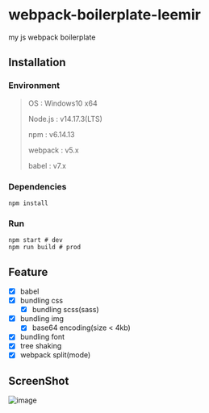 # webpack-boilerplate-leemir

my js webpack boilerplate

## Installation

### Environment

> OS : Windows10 x64
>
> Node.js : v14.17.3(LTS)
>
> npm : v6.14.13
>
> webpack : v5.x
>
> babel : v7.x

### Dependencies

```shell
npm install
```

### Run

```shell
npm start # dev
npm run build # prod
```

## Feature

- [x] babel
- [x] bundling css
  - [x] bundling scss(sass)
- [x] bundling img
  - [x] base64 encoding(size < 4kb)
- [x] bundling font
- [x] tree shaking
- [x] webpack split(mode)

## ScreenShot

![image](https://user-images.githubusercontent.com/42960217/134501324-c5322133-eb72-4395-bc27-0c41fa91d6c3.png)
